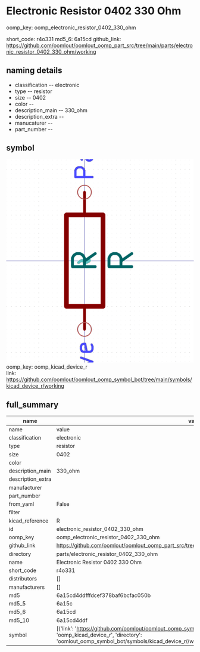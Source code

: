# Electronic Resistor 0402 330 Ohm
oomp_key: oomp_electronic_resistor_0402_330_ohm 


short_code: r4o331
md5_6: 6a15cd
github_link: https://github.com/oomlout/oomlout_oomp_part_src/tree/main/parts/electronic_resistor_0402_330_ohm/working
## naming details
* classification -- electronic
* type -- resistor
* size -- 0402
* color -- 
* description_main -- 330_ohm
* description_extra -- 
* manucaturer -- 
* part_number -- 



## symbol

![](symbol/0/working/working_600.png)  
oomp_key: oomp_kicad_device_r  
link: https://github.com/oomlout/oomlout_oomp_symbol_bot/tree/main/symbols/kicad_device_r/working  


## full_summary
| name | value | 
| --- | --- | 
| name | value | 
| classification | electronic | 
| type | resistor | 
| size | 0402 | 
| color |  | 
| description_main | 330_ohm | 
| description_extra |  | 
| manufacturer |  | 
| part_number |  | 
| from_yaml | False | 
| filter |  | 
| kicad_reference | R | 
| id | electronic_resistor_0402_330_ohm | 
| oomp_key | oomp_electronic_resistor_0402_330_ohm | 
| github_link | https://github.com/oomlout/oomlout_oomp_part_src/tree/main/parts/electronic_resistor_0402_330_ohm/working | 
| directory | parts/electronic_resistor_0402_330_ohm | 
| name | Electronic Resistor 0402 330 Ohm | 
| short_code | r4o331 | 
| distributors | [] | 
| manufacturers | [] | 
| md5 | 6a15cd4ddfffdcef378baf6bcfac050b | 
| md5_5 | 6a15c | 
| md5_6 | 6a15cd | 
| md5_10 | 6a15cd4ddf | 
| symbol | [{'link': 'https://github.com/oomlout/oomlout_oomp_symbol_bot/tree/main/symbols/kicad_device_r', 'oomp_key': 'oomp_kicad_device_r', 'directory': 'oomlout_oomp_symbol_bot/symbols/kicad_device_r//working/working.kicad_sym'}] | 
